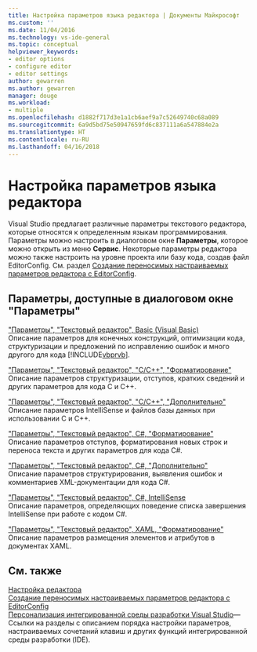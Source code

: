 ```yaml
---
title: Настройка параметров языка редактора | Документы Майкрософт
ms.custom: ''
ms.date: 11/04/2016
ms.technology: vs-ide-general
ms.topic: conceptual
helpviewer_keywords:
- editor options
- configure editor
- editor settings
author: gewarren
ms.author: gewarren
manager: douge
ms.workload:
- multiple
ms.openlocfilehash: d1882f717d3e1a1cb6aef9a7c52649740c68a089
ms.sourcegitcommit: 6a9d5bd75e50947659fd6c837111a6a547884e2a
ms.translationtype: HT
ms.contentlocale: ru-RU
ms.lasthandoff: 04/16/2018
---
```

# <a name="setting-language-specific-editor-options"></a>Настройка параметров языка редактора

Visual Studio предлагает различные параметры текстового редактора, которые относятся к определенным языкам программирования. Параметры можно настроить в диалоговом окне **Параметры**, которое можно открыть из меню **Сервис**. Некоторые параметры редактора можно также настроить на уровне проекта или базу кода, создав файл EditorConfig. См. раздел [Создание переносимых настраиваемых параметров редактора с EditorConfig](../../ide/create-portable-custom-editor-options.md).

## <a name="settings-available-in-the-options-dialog-box"></a>Параметры, доступные в диалоговом окне "Параметры"

 ["Параметры", "Текстовый редактор", Basic (Visual Basic)](../../ide/reference/options-text-editor-basic-visual-basic.md)  
 Описание параметров для конечных конструкций, оптимизации кода, структуризации и предложений по исправлению ошибок и много другого для кода [!INCLUDE[vbprvb](../../code-quality/includes/vbprvb_md.md)].

 ["Параметры", "Текстовый редактор", "C/C++", "Форматирование"](../../ide/reference/options-text-editor-c-cpp-formatting.md)  
 Описание параметров структуризации, отступов, кратких сведений и других параметров для кода C и C++.

 ["Параметры", "Текстовый редактор", "C/C++", "Дополнительно"](../../ide/reference/options-text-editor-c-cpp-advanced.md)  
 Описание параметров IntelliSense и файлов базы данных при использовании C и C++.

 ["Параметры", "Текстовый редактор", C#, "Форматирование"](../../ide/reference/options-text-editor-csharp-formatting.md)  
 Описание параметров отступов, форматирования новых строк и переноса текста и других параметров для кода C#.

 ["Параметры", "Текстовый редактор", C#, "Дополнительно"](../../ide/reference/options-text-editor-csharp-advanced.md)  
 Описание параметров структурирования, выявления ошибок и комментариев XML-документации для кода C#.

 ["Параметры", "Текстовый редактор", C#, IntelliSense](../../ide/reference/options-text-editor-csharp-intellisense.md)  
 Описание параметров, определяющих поведение списка завершения IntelliSense при работе с кодом C#.

 ["Параметры", "Текстовый редактор", XAML, "Форматирование"](../../ide/reference/options-text-editor-xaml-formatting.md)  
 Описание параметров размещения элементов и атрибутов в документах XAML.

## <a name="see-also"></a>См. также

[Настройка редактора](../../ide/customizing-the-editor.md)  
[Создание переносимых настраиваемых параметров редактора с EditorConfig](../../ide/create-portable-custom-editor-options.md)  
[Персонализация интегрированной среды разработки Visual Studio](../../ide/personalizing-the-visual-studio-ide.md)&mdash;Ссылки на разделы с описанием порядка настройки параметров, настраиваемых сочетаний клавиш и других функций интегрированной среды разработки (IDE).